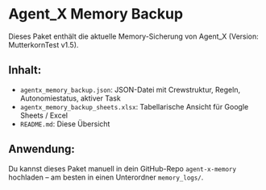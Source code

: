 # Agent_X Memory Backup

Dieses Paket enthält die aktuelle Memory-Sicherung von Agent_X (Version: MutterkornTest v1.5).

## Inhalt:
- `agentx_memory_backup.json`: JSON-Datei mit Crewstruktur, Regeln, Autonomiestatus, aktiver Task
- `agentx_memory_backup_sheets.xlsx`: Tabellarische Ansicht für Google Sheets / Excel
- `README.md`: Diese Übersicht

## Anwendung:
Du kannst dieses Paket manuell in dein GitHub-Repo `agent-x-memory` hochladen – am besten in einen Unterordner `memory_logs/`.

